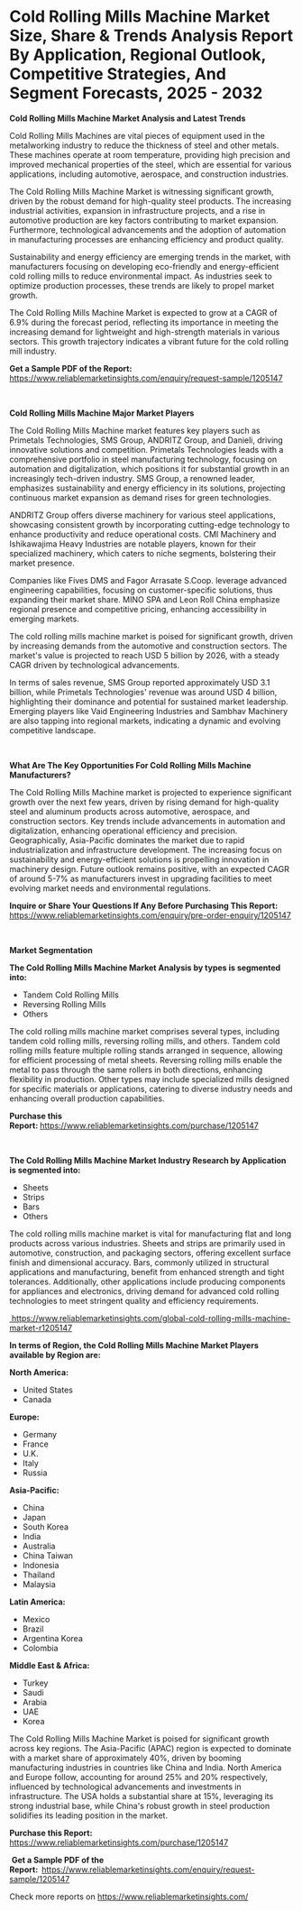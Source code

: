 <p><h1>Cold Rolling Mills Machine Market Size, Share & Trends Analysis Report By Application, Regional Outlook, Competitive Strategies, And Segment Forecasts, 2025 - 2032</h1></p><p><strong>Cold Rolling Mills Machine Market Analysis and Latest Trends</strong></p>
<p><p>Cold Rolling Mills Machines are vital pieces of equipment used in the metalworking industry to reduce the thickness of steel and other metals. These machines operate at room temperature, providing high precision and improved mechanical properties of the steel, which are essential for various applications, including automotive, aerospace, and construction industries.</p><p>The Cold Rolling Mills Machine Market is witnessing significant growth, driven by the robust demand for high-quality steel products. The increasing industrial activities, expansion in infrastructure projects, and a rise in automotive production are key factors contributing to market expansion. Furthermore, technological advancements and the adoption of automation in manufacturing processes are enhancing efficiency and product quality.</p><p>Sustainability and energy efficiency are emerging trends in the market, with manufacturers focusing on developing eco-friendly and energy-efficient cold rolling mills to reduce environmental impact. As industries seek to optimize production processes, these trends are likely to propel market growth.</p><p>The Cold Rolling Mills Machine Market is expected to grow at a CAGR of 6.9% during the forecast period, reflecting its importance in meeting the increasing demand for lightweight and high-strength materials in various sectors. This growth trajectory indicates a vibrant future for the cold rolling mill industry.</p></p>
<p><strong>Get a Sample PDF of the Report:&nbsp;</strong> <a href="https://www.reliablemarketinsights.com/enquiry/request-sample/1205147?utm_campaign=2642&utm_medium=2&utm_source=Github&utm_content=ia&utm_term=12042025&utm_id=cold-rolling-mills-machine">https://www.reliablemarketinsights.com/enquiry/request-sample/1205147</a></p>
<p>&nbsp;</p>
<p><strong>Cold Rolling Mills Machine Major Market Players</strong></p>
<p><p>The Cold Rolling Mills Machine market features key players such as Primetals Technologies, SMS Group, ANDRITZ Group, and Danieli, driving innovative solutions and competition. Primetals Technologies leads with a comprehensive portfolio in steel manufacturing technology, focusing on automation and digitalization, which positions it for substantial growth in an increasingly tech-driven industry. SMS Group, a renowned leader, emphasizes sustainability and energy efficiency in its solutions, projecting continuous market expansion as demand rises for green technologies.</p><p>ANDRITZ Group offers diverse machinery for various steel applications, showcasing consistent growth by incorporating cutting-edge technology to enhance productivity and reduce operational costs. CMI Machinery and Ishikawajima Heavy Industries are notable players, known for their specialized machinery, which caters to niche segments, bolstering their market presence.</p><p>Companies like Fives DMS and Fagor Arrasate S.Coop. leverage advanced engineering capabilities, focusing on customer-specific solutions, thus expanding their market share. MINO SPA and Leon Roll China emphasize regional presence and competitive pricing, enhancing accessibility in emerging markets.</p><p>The cold rolling mills machine market is poised for significant growth, driven by increasing demands from the automotive and construction sectors. The market's value is projected to reach USD 5 billion by 2026, with a steady CAGR driven by technological advancements.</p><p>In terms of sales revenue, SMS Group reported approximately USD 3.1 billion, while Primetals Technologies' revenue was around USD 4 billion, highlighting their dominance and potential for sustained market leadership. Emerging players like Vaid Engineering Industries and Sambhav Machinery are also tapping into regional markets, indicating a dynamic and evolving competitive landscape.</p></p>
<p>&nbsp;</p>
<p><strong>What Are The Key Opportunities For Cold Rolling Mills Machine Manufacturers?</strong></p>
<p><p>The Cold Rolling Mills Machine market is projected to experience significant growth over the next few years, driven by rising demand for high-quality steel and aluminum products across automotive, aerospace, and construction sectors. Key trends include advancements in automation and digitalization, enhancing operational efficiency and precision. Geographically, Asia-Pacific dominates the market due to rapid industrialization and infrastructure development. The increasing focus on sustainability and energy-efficient solutions is propelling innovation in machinery design. Future outlook remains positive, with an expected CAGR of around 5-7% as manufacturers invest in upgrading facilities to meet evolving market needs and environmental regulations.</p></p>
<p><strong>Inquire or Share Your Questions If Any Before Purchasing This Report:</strong> <a href="https://www.reliablemarketinsights.com/enquiry/pre-order-enquiry/1205147?utm_campaign=2642&utm_medium=2&utm_source=Github&utm_content=ia&utm_term=12042025&utm_id=cold-rolling-mills-machine">https://www.reliablemarketinsights.com/enquiry/pre-order-enquiry/1205147</a></p>
<p>&nbsp;</p>
<p><strong>Market Segmentation</strong></p>
<p><strong>The Cold Rolling Mills Machine Market Analysis by types is segmented into:</strong></p>
<p><ul><li>Tandem Cold Rolling Mills</li><li>Reversing Rolling Mills</li><li>Others</li></ul></p>
<p><p>The cold rolling mills machine market comprises several types, including tandem cold rolling mills, reversing rolling mills, and others. Tandem cold rolling mills feature multiple rolling stands arranged in sequence, allowing for efficient processing of metal sheets. Reversing rolling mills enable the metal to pass through the same rollers in both directions, enhancing flexibility in production. Other types may include specialized mills designed for specific materials or applications, catering to diverse industry needs and enhancing overall production capabilities.</p></p>
<p><strong>Purchase this Report:&nbsp;</strong><a href="https://www.reliablemarketinsights.com/purchase/1205147?utm_campaign=2642&utm_medium=2&utm_source=Github&utm_content=ia&utm_term=12042025&utm_id=cold-rolling-mills-machine">https://www.reliablemarketinsights.com/purchase/1205147</a></p>
<p>&nbsp;</p>
<p><strong>The Cold Rolling Mills Machine Market Industry Research by Application is segmented into:</strong></p>
<p><ul><li>Sheets</li><li>Strips</li><li>Bars</li><li>Others</li></ul></p>
<p><p>The cold rolling mills machine market is vital for manufacturing flat and long products across various industries. Sheets and strips are primarily used in automotive, construction, and packaging sectors, offering excellent surface finish and dimensional accuracy. Bars, commonly utilized in structural applications and manufacturing, benefit from enhanced strength and tight tolerances. Additionally, other applications include producing components for appliances and electronics, driving demand for advanced cold rolling technologies to meet stringent quality and efficiency requirements.</p></p>
<p><a href="https://www.reliablemarketinsights.com/global-cold-rolling-mills-machine-market-r1205147?utm_campaign=2642&utm_medium=2&utm_source=Github&utm_content=ia&utm_term=12042025&utm_id=cold-rolling-mills-machine">&nbsp;https://www.reliablemarketinsights.com/global-cold-rolling-mills-machine-market-r1205147</a></p>
<p><strong>In terms of Region, the Cold Rolling Mills Machine Market Players available by Region are:</strong></p>
<p>
    <p> <strong> North America: </strong>
        <ul>
            <li>United States</li>
            <li>Canada</li>
        </ul>
        </p> 
    <p> <strong> Europe: </strong>
        <ul>
            <li>Germany</li>
            <li>France</li>
            <li>U.K.</li>
            <li>Italy</li>
            <li>Russia</li>
        </ul>
        </p> 
    <p> <strong> Asia-Pacific: </strong>
        <ul>
            <li>China</li>
            <li>Japan</li>
            <li>South Korea</li>
            <li>India</li>
            <li>Australia</li>
            <li>China Taiwan</li>
            <li>Indonesia</li>
            <li>Thailand</li>
            <li>Malaysia</li>
        </ul>
        </p> 
    <p> <strong> Latin America: </strong>
        <ul>
            <li>Mexico</li>
            <li>Brazil</li>
            <li>Argentina Korea</li>
            <li>Colombia</li>
        </ul>
        </p> 
    <p> <strong> Middle East & Africa: </strong>
        <ul>
            <li>Turkey</li>
            <li>Saudi</li>
            <li>Arabia</li>
            <li>UAE</li>
            <li>Korea</li>
        </ul>
    </p>
    </p>
<p><p>The Cold Rolling Mills Machine Market is poised for significant growth across key regions. The Asia-Pacific (APAC) region is expected to dominate with a market share of approximately 40%, driven by booming manufacturing industries in countries like China and India. North America and Europe follow, accounting for around 25% and 20% respectively, influenced by technological advancements and investments in infrastructure. The USA holds a substantial share at 15%, leveraging its strong industrial base, while China's robust growth in steel production solidifies its leading position in the market.</p></p>
<p><strong>Purchase this Report: </strong><a href="https://www.reliablemarketinsights.com/purchase/1205147?utm_campaign=2642&utm_medium=2&utm_source=Github&utm_content=ia&utm_term=12042025&utm_id=cold-rolling-mills-machine">https://www.reliablemarketinsights.com/purchase/1205147</a></p>
<p>&nbsp;<strong>Get a Sample PDF of the Report:&nbsp;&nbsp;</strong><a href="https://www.reliablemarketinsights.com/enquiry/request-sample/1205147?utm_campaign=2642&utm_medium=2&utm_source=Github&utm_content=ia&utm_term=12042025&utm_id=cold-rolling-mills-machine">https://www.reliablemarketinsights.com/enquiry/request-sample/1205147</a></p>
<p><strong></strong></p>
<p>Check more reports on <a href="https://www.reliablemarketinsights.com/?utm_campaign=2642&utm_medium=2&utm_source=Github&utm_content=ia&utm_term=12042025&utm_id=cold-rolling-mills-machine">https://www.reliablemarketinsights.com/</a></p>